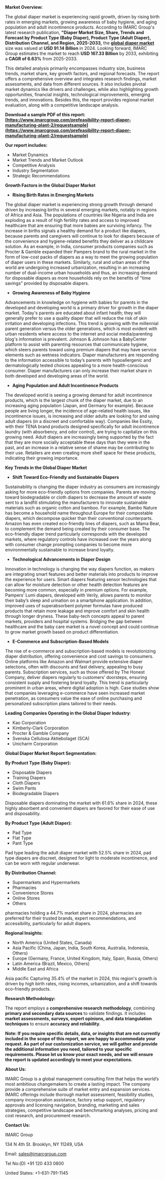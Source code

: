 **Market Overview:**

The global diaper market is experiencing rapid growth, driven by rising birth rates in emerging markets, growing awareness of baby hygiene, and aging population and adult incontinence products. According to IMARC Group's latest research publication, **"Diaper Market Size, Share, Trends and Forecast by Product Type (Baby Diaper), Product Type (Adult Diaper), Distribution Channel, and Region, 2025-2033,** the **[global diaper market](https://www.imarcgroup.com/prefeasibility-report-diaper-manufacturing-plant-2)** size was valued at **USD 91.14 Billion** in 2024. Looking forward, IMARC Group estimates the market to reach **USD 167.33 Billion** by 2033, exhibiting a **CAGR of 6.63%** from 2025-2033.

This detailed analysis primarily encompasses industry size, business trends, market share, key growth factors, and regional forecasts. The report offers a comprehensive overview and integrates research findings, market assessments, and data from different sources. It also includes pivotal market dynamics like drivers and challenges, while also highlighting growth opportunities, financial insights, technological improvements, emerging trends, and innovations. Besides this, the report provides regional market evaluation, along with a competitive landscape analysis.

**Download a sample PDF of this report: [https://www.imarcgroup.com/prefeasibility-report-diaper-manufacturing-plant-2/requestsample](https://www.imarcgroup.com/prefeasibility-report-diaper-manufacturing-plant-2/requestsample)**

**Our report includes:**

*   Market Dynamics
*   Market Trends and Market Outlook
*   Competitive Analysis
*   Industry Segmentation
*   Strategic Recommendations

**Growth Factors in the Global **Diaper Market****

*   **Rising Birth Rates in Emerging Markets**

The global diaper market is experiencing strong growth through demand driven by increasing births in several emerging markets, notably in regions of Africa and Asia. The populations of countries like Nigeria and India are exploding as a result of high fertility rates and access to improved healthcare that are ensuring that more babies are surviving infancy. The increase in births signals a healthy demand for a product like diapers, because parents and caregivers will continue to look for diapers because of the convenience and hygiene-related benefits they deliver as a childcare solution. As an example, in India, consumer products companies such as Procter & Gamble expanded their Pampers brand to the rural market in the form of low-cost packs of diapers as a way to meet the growing population of diaper users in these markets. Similarly, rural and urban areas of the world are undergoing increased urbanization, resulting in an increasing number of dual-income urban households and thus, an increasing demand for disposable diapers as more households rely on the benefits of "time savings" provided by disposable diapers.

*   **Growing Awareness of Baby Hygiene**

Advancements in knowledge on hygiene with babies for parents in the developed and developing world is a primary driver for growth in the diaper market. Today's parents are educated about infant health; they will generally prefer to use a quality diaper that will reduce the risk of skin irritation and developing infections. This trend is growing with the millennial parent generation versus the older generations, which is most evident with urban residents where access to the internet and social media/parenting blog's information is prevalent. Johnson & Johnson has a BabyCenter platform to assist with parenting resources that communicate hygiene, which steers parents toward using premium diapers that may have service elements such as wetness indicators. Diaper manufacturers are responding to the information accessible to today’s parents with hypoallergenic and dermatologically tested choices appealing to a more health-conscious consumer. Diaper manufacturers can only increase their market share in both developed and developing areas of the world.

*   **Aging Population and Adult Incontinence Products**

The developed world is seeing a growing demand for adult incontinence products, which is the largest chunk of the diaper market, due to an increasing aging population (Japan, and Germany for example). Because people are living longer, the incidence of age-related health issues, like incontinence issues, is increasing and older adults are looking for and using adult diapers (in a discreet and comfortable way). Companies like Essity, with their TENA brand products designed specifically for adult incontinence laundry (with absorbency, and odor control), are trying to capitalize on this growing need. Adult diapers are increasingly being supported by the fact that they are more socially acceptable these days than they were in the past, and an increase in a relative sense of shame may be contributing to their use. Retailers are even creating more shelf space for these products, indicating their growing importance.

**Key Trends in the Global **Diaper** Market**

*   **Shift Toward Eco-Friendly and Sustainable Diapers**

Sustainability is changing the diaper industry as consumers are increasingly asking for more eco-friendly options from companies. Parents are moving toward biodegradable or cloth diapers to decrease the amount of waste sent to a landfill stimulating the manufacturers to innovate sustainable materials such as organic cotton and bamboo. For example, Bambo Nature has become a household name throughout Europe for their compostable diapers, which decompose quicker than their conventional counterparts. Amazon has even created eco-friendly lines of diapers, such as Mama Bear, to complement the demand being created by their consumer base. The eco-friendly diaper trend particularly corresponds with the developed markets, where regulatory controls have increased over the years along with consumer change prompting companies to become more environmentally sustainable to increase brand loyalty.

*   **Technological Advancements in Diaper Design**

Innovation in technology is changing the way diapers function, as makers are integrating smart features and better materials into products to improve the experience for users. Smart diapers featuring sensor technologies that can allow for moisture detection or other health detection features are becoming more common, especially in premium options. For example, Pampers’ Lumi diapers, developed with Verily, allows parents to monitor their baby’s sleep and urination on a smartphone application. In addition, improved uses of superabsorbent polymer formulas have produced products that retain more leakage and improve comfort and skin health through longer dryness. These baby-tech concepts appeal to parent markets, providers and hospital systems. Bridging the gap between healthcare and the baby care market is a novel concept and could continue to grow market growth based on product differentiation.

*   **E-Commerce and Subscription-Based Models**

The rise of e-commerce and subscription-based models is revolutionizing diaper distribution, offering convenience and cost savings to consumers. Online platforms like Amazon and Walmart provide extensive diaper selections, often with discounts and fast delivery, appealing to busy parents. Subscription services, such as those offered by The Honest Company, deliver diapers regularly to customers’ doorsteps, ensuring consistent supply and fostering brand loyalty. This trend is particularly prominent in urban areas, where digital adoption is high. Case studies show that companies leveraging e-commerce have seen increased market penetration, as consumers value the ease of online purchasing and personalized subscription plans tailored to their needs.

**Leading Companies Operating in the Global **Diaper** Industry**:

*   Kao Corporation
*   Kimberly-Clark Corporation
*   Procter & Gamble Company
*   Svenska Cellulosa Aktiebolaget (SCA)
*   Unicharm Corporation

****Global Diaper** Market Report Segmentation:**

**By Product Type (Baby Diaper):**

*   Disposable Diapers
*   Training Diapers
*   Cloth Diapers
*   Swim Pants
*   Biodegradable Diapers

Disposable diapers dominating the market with 61.6% share in 2024, these highly absorbent and convenient diapers are favored for their ease of use and disposability.

**By Product Type (Adult Diaper):**

*   Pad Type
*   Flat Type
*   Pant Type

Pad type leading the adult diaper market with 52.5% share in 2024, pad type diapers are discreet, designed for light to moderate incontinence, and can be worn with regular underwear.

**By Distribution Channel:**

*   Supermarkets and Hypermarkets
*   Pharmacies
*   Convenience Stores
*   Online Stores
*   Others

pharmacies holding a 44.7% market share in 2024, pharmacies are preferred for their trusted brands, expert recommendations, and accessibility, particularly for adult diapers.

**Regional Insights:**

*   North America (United States, Canada)
*   Asia Pacific (China, Japan, India, South Korea, Australia, Indonesia, Others)
*   Europe (Germany, France, United Kingdom, Italy, Spain, Russia, Others)
*   Latin America (Brazil, Mexico, Others)
*   Middle East and Africa

Asia pacific Capturing 35.4% of the market in 2024, this region's growth is driven by high birth rates, rising incomes, urbanization, and a shift towards eco-friendly products.

**Research Methodology:**

The report employs a **comprehensive research methodology**, combining **primary and secondary data sources** to validate findings. It includes **market assessments, surveys, expert opinions, and data triangulation techniques** to ensure **accuracy and reliability**.

**Note: If you require specific details, data, or insights that are not currently included in the scope of this report, we are happy to accommodate your request. As part of our customization service, we will gather and provide the additional information you need, tailored to your specific requirements. Please let us know your exact needs, and we will ensure the report is updated accordingly to meet your expectations.**

**About Us:**

IMARC Group is a global management consulting firm that helps the world’s most ambitious changemakers to create a lasting impact. The company provide a comprehensive suite of market entry and expansion services. IMARC offerings include thorough market assessment, feasibility studies, company incorporation assistance, factory setup support, regulatory approvals and licensing navigation, branding, marketing and sales strategies, competitive landscape and benchmarking analyses, pricing and cost research, and procurement research.

**Contact Us:**

IMARC Group

134 N 4th St. Brooklyn, NY 11249, USA

Email: sales@imarcgroup.com

Tel No:(D) +91 120 433 0800

United States: +1-631-791-1145
